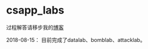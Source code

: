 # csapp_labs

过程解答请移步我的[博客](https://ganpeng.me)

2018-08-15：
        目前完成了datalab、bomblab、attacklab。
